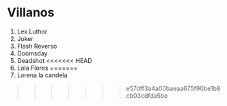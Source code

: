 
# Villanos

1. Lex Luthor
2. Joker
3. Flash Reverso
4. Doomsday
5. Deadshot
<<<<<<< HEAD
6. Lola Flores
=======
6. Lorena la candela
>>>>>>> e57dff3a4a00baeaa675f90be1b8cb03cdfda5be

